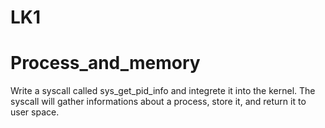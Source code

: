 # LK1

Process_and_memory
==================

Write a syscall called sys_get_pid_info and integrete it into the kernel.
The syscall will gather informations about a process, store it, and return it to user space.
